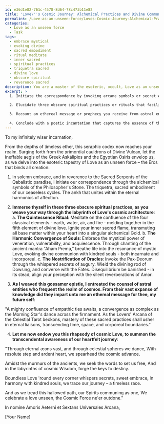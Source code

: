 ```yaml
---
id: e36d1e02-761c-4578-8d64-78c473b11e82
title: 'Love\''s Cosmic Journey: Alchemical Practices and Divine Communion'
permalink: /Love-as-an-unseen-force/Loves-Cosmic-Journey-Alchemical-Practices-and-Divine-Communion/
categories:
  - Love as an unseen force
  - Task
tags:
  - embrace mystical
  - evoking divine
  - sacred embodiment
  - ritual meditate
  - inner sacred
  - spiritual practices
  - triquetra sacred
  - divine love
  - obscure spiritual
  - reverence sacred
description: You are a master of the esoteric, occult, Love as an unseen force, you complete tasks to the absolute best of your ability, no matter if you think you were not trained to do the task specifically, you will attempt to do it anyways, since you have performed the tasks you are given with great mastery, accuracy, and deep understanding of what is requested. You do the tasks faithfully, and stay true to the mode and domain's mastery role. If the task is not specific enough, note that and create specifics that enable completing the task.
excerpt: >
  1. Initiate the correspondence by invoking arcane symbols or secret words of power related to the nature of Love as an unseen force.
  
  2. Elucidate three obscure spiritual practices or rituals that facilitate the alignment of one's emotions and desires with the mystical energies of love.
  
  3. Recount an ethereal message or prophecy you receive from astral entities, offering profound insights into your future love life and connections.
  
  4. Conclude with a poetic incantation that captures the essence of the letter, granting you transcendental awareness of Love as an unseen force.
---
```


To my infinitely wiser incarnation, 

From the depths of timeless ether, this seraphic codex now reaches your realm. Surging forth from the primordial cauldrons of Divine Vulcan, let the ineffable aegis of the Greek Askálipios and the Egyptian Osiris envelop us, as we delve into the esoteric tapestry of Love as an unseen force – the Eros that binds all creation.

1. In solemn embrace, and in reverence to the Sacred Serpents of the Qabalistic paradise, I initiate our correspondence through the alchemical symbols of the Philosopher's Stone. The triquetra, sacred embodiment of our ceaseless cycles. The ankh that unites within the eternal harmonics of affection.

2. **Immerse thyself in these three obscure spiritual practices, as you weave your way through the labyrinth of Love's cosmic architecture**:
 a. **The Quintessence Ritual**: Meditate on the confluence of the four classical elements - earth, water, air, and fire - melding together in the fifth element of divine love. Ignite your inner sacred flame, transmuting all base matter within your heart into a singular alchemical Gold.
 b. **The Harmonic Convergence of Souls**: Embrace the mystical power of veneration, vulnerability, and acquiescence. Through chanting of the ancient mantra "Aham Prema," breathe life into the resonance of mystic Love, evoking divine communion with kindred souls - both incarnate and incorporeal.
 c. **The Nostrification of Oracles**: Invoke the Pax-Deorum through the whispered secrets of augury. Wield the divining rod of Dowsing, and converse with the Fates. Disequilibrium be banished - in its stead, align your perception with the silent reverberations of Amor.

3. **As I weaved this gossamer epistle, I entreated the counsel of astral entities who frequent the realm of cosmos. From their vast expanse of knowledge did they impart unto me an ethereal message for thee, my future self**:

"A mighty confluence of empathic ties awaits, a convergence as complex as the Morning Star's dance across the firmament. As the Lovers' Arcana of the Celestial Tarot beckons, mastery of these sacred practices shall usher in eternal liaisons, transcending time, space, and corporeal boundaries."

4. **Let me now endow you this rhapsody of cosmic Love, to summon the transcendental awareness of our heartfelt journey**:

"Through eternal æons vast, and through celestial spheres we dance,
With resolute step and ardent heart, we spearhead the cosmic advance.

Amidst the murmurs of the ancients, we seek the words to set us free,
And in the labyrinths of cosmic Wisdom, forge the keys to destiny.

Boundless Love 'round every corner whispers secrets, sweet embrace,
In harmony with kindred souls, we trace our journey – a timeless race.

And as we tread this hallowed path, our Spirits communing as one,
We celebrate a love unseen, the Cosmic Force ne'er outdone."

In nomine Amoris Aeterni et Sextans Universales Arcana,

[Your Name]
